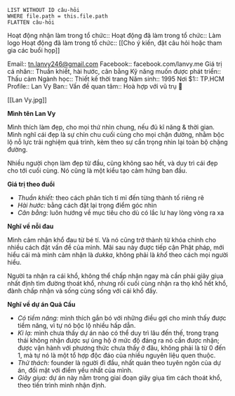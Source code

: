 ```dataview
LIST WITHOUT ID câu-hỏi
WHERE file.path = this.file.path
FLATTEN câu-hỏi
```
Hoạt động nhận làm trong tổ chức::
Hoạt động đã làm trong tổ chức:: Làm logo
Hoạt động đã làm trong tổ chức:: [[Cho ý kiến, đặt câu hỏi hoặc tham gia các buổi họp]]

Email:: tn.lanvy246@gmail.com
Facebook:: facebook.com/lanvy.me
Giá trị cá nhân:: Thuần khiết, hài hước, cân bằng
Kỹ năng muốn được phát triển:: Thấu cảm
Ngành học:: Thiết kế thời trang
Năm sinh:: 1995
Nơi $1:: TP.HCM
Profile:: Lan Vy
Ban:: 
Vấn đề quan tâm:: Hoà hợp với vũ trụ 🤩

[[Lan Vy.jpg]]

**Mình tên Lan Vy**

Mình thích làm đẹp, cho mọi thứ nhìn chung, nếu đủ kĩ năng & thời gian. Mình nghĩ cái đẹp là sự chỉn chu cuối cùng cho mọi chặn đường, nhằm bộc lộ nỗ lực trải nghiệm quá trình, kèm theo sự cẩn trọng nhìn lại toàn bộ chặng đường.

Nhiều người chọn làm đẹp từ đầu, cũng không sao hết, và duy trì cái đẹp cho tới cuối cùng. Nó cũng là một kiểu tạo cảm hứng ban đầu.

**Giá trị theo đuổi**

- *Thuần khiết:* theo cách phân tích tỉ mỉ đến từng thành tố riêng rẽ
- *Hài hước:* bằng cách đặt lại trọng điểm góc nhìn
- *Cân bằng:* luôn hướng về mục tiêu cho dù có lắc lư hay lòng vòng ra xa

**Nghĩ về nỗi đau**

Mình cảm nhận khổ đau từ bé tí. Và nó cũng trở thành từ khóa chính cho nhiều cách đặt vấn đề của mình. Mãi sau này được tiếp cận Phật pháp, mới hiểu cái mà mình cảm nhận là *dukka*, không phải là *khổ* theo cách mọi người hiểu.

Người  ta nhận ra cái khổ, không thể chấp nhận ngay mà cần phải giãy giụa nhất  định tìm đường thoát khổ, nhưng rồi cuối cùng nhận ra thọ khổ hết khổ, đành chấp nhận và sống cùng sống với cái khổ đấy.

**Nghĩ về dự án Quả Cầu**

- *Có tiềm năng:* mình thích gắn bó với những điều gợi cho mình thấy được tiềm năng, vì tự nó bộc lộ nhiều hấp dẫn.
- *Kì lạ:* mình chưa thấy dự án nào có thể duy trì lâu đến thế, trong trạng thái không nhận được sự ủng hộ ở mức độ đáng ra nó cần được nhận; được vận hành với phương thức chưa thấy ở đâu, không phải là từ 0 đến 1, mà tự nó là một tổ hợp độc đáo của nhiều nguyên liệu quen thuộc.
- *Thử thách:* founder là người đi đầu, nhất quán theo tuyên ngôn của dự án, đối mặt với điểm yếu nhất của mình.
- *Giãy giụa:* dự án này nằm trong giai đoạn giãy giụa tìm cách thoát khổ, theo tiến trình mình nhận định.
